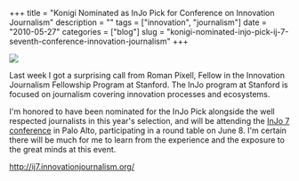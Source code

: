 +++
title = "Konigi Nominated as InJo Pick for Conference on Innovation Journalism"
description = ""
tags = ["innovation", "journalism"]
date = "2010-05-27"
categories = ["blog"]
slug = "konigi-nominated-injo-pick-ij-7-seventh-conference-innovation-journalism"
+++



  <div class="notebook-screenshot"><a href="http://ij7.innovationjournalism.org/"><img src="//media.konigi.com/bluga/wt4bfea4994750d_large.jpg"/></a></div><p>Last week I got a surprising call from Roman Pixell, Fellow in the Innovation Journalism Fellowship Program at Stanford. The InJo program at Stanford is focused on journalism covering innovation processes and ecosystems.</p>

<p>I'm honored to have been nominated for the InJo Pick alongside the well respected journalists in this year's selection, and will be attending the <a href="http://ij7.innovationjournalism.org/">InJo 7 conference</a> in Palo Alto, participating in a round table on June 8. I'm certain there will be much for me to learn from the experience and the exposure to the great minds at this event.</p>

    
  <a href="http://ij7.innovationjournalism.org/">http://ij7.innovationjournalism.org/</a>
